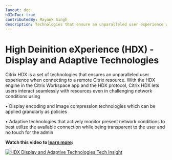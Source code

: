 ```yaml
---
layout: doc
h3InToc: true
contributedBy: Mayank Singh
description: Technologies that ensure an unparalleled user experience when connecting to remote Citrix resources.
---
```

# High Deinition eXperience (HDX) - Display and Adaptive Technologies

Citrix HDX is a set of technologies that ensures an unparalleled user experience when connecting to a remote Citrix resource.
With the HDX engine in the Citrix Workspace app and the HDX protocol, Citrix HDX lets users interact seamlessly with resources even in challenging network conditions using

•  Display encoding and image compression technologies which can be applied granularly as policies

•  Adaptive technologies that actively monitor present network conditions to best utilize the available connection while being transparent to the user and no touch for the admin

**Watch this video to [learn more](https://youtu.be/5iWffZOq57Y):**

[![HDX Display and Adaptive Technologies Tech Insight](/en-us/tech-zone/learn/media/shared_video-placeholder.png)](https://youtu.be/5iWffZOq57Y)
